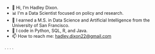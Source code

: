 - 👋 Hi, I’m Hadley Dixon.
- 📊 I'm a Data Scientist focused on policy and research.
- 📕 I earned a M.S. in Data Science and Artificial Intelligence from the University of San Francisco.
- 🌱 I code in Python, SQL, R, and Java.
- 📫 How to reach me: hadley.dixon22@gmail.com








.
.
.
.
<!---
Hadley-Dixon/Hadley-Dixon is a ✨ special ✨ repository because its `README.md` (this file) appears on your GitHub profile.
You can click the Preview link to take a look at your changes.
--->
